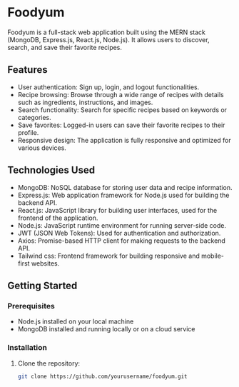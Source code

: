 # Foodyum

Foodyum is a full-stack web application built using the MERN stack (MongoDB, Express.js, React.js, Node.js). It allows users to discover, search, and save their favorite recipes.

## Features

- User authentication: Sign up, login, and logout functionalities.
- Recipe browsing: Browse through a wide range of recipes with details such as ingredients, instructions, and images.
- Search functionality: Search for specific recipes based on keywords or categories.
- Save favorites: Logged-in users can save their favorite recipes to their profile.
- Responsive design: The application is fully responsive and optimized for various devices.

## Technologies Used

- MongoDB: NoSQL database for storing user data and recipe information.
- Express.js: Web application framework for Node.js used for building the backend API.
- React.js: JavaScript library for building user interfaces, used for the frontend of the application.
- Node.js: JavaScript runtime environment for running server-side code.
- JWT (JSON Web Tokens): Used for authentication and authorization.
- Axios: Promise-based HTTP client for making requests to the backend API.
- Tailwind css: Frontend framework for building responsive and mobile-first websites.

## Getting Started

### Prerequisites

- Node.js installed on your local machine
- MongoDB installed and running locally or on a cloud service

### Installation

1. Clone the repository:

   ```bash
   git clone https://github.com/yourusername/foodyum.git
